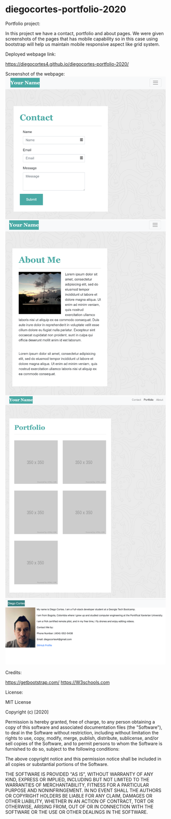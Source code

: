 # diegocortes-portfolio-2020


Portfolio project:



In this project we have a contact, portfolio and about pages. We were given screenshots of the pages that has mobile capability so in this case using bootstrap will help us maintain mobile responsive aspect like grid system.



Deployed webpage link:

https://diegocortes4.github.io/diegocortes-portfolio-2020/


Screenshot of the webpage:
![picture](assets/1.png)
![picture](assets/2.png)
![picture](assets/3.png)
![picture](assets/5.png)

Credits:

https://getbootstrap.com/
https://W3schools.com

License:

MIT License

Copyright (c) [2020] 
 

Permission is hereby granted, free of charge, to any person obtaining a copy of this software and associated documentation files (the "Software"), to deal in the Software without restriction, including without limitation the rights to use, copy, modify, merge, publish, distribute, sublicense, and/or sell copies of the Software, and to permit persons to whom the Software is furnished to do so, subject to the following conditions:

The above copyright notice and this permission notice shall be included in all copies or substantial portions of the Software.

THE SOFTWARE IS PROVIDED "AS IS", WITHOUT WARRANTY OF ANY KIND, EXPRESS OR IMPLIED, INCLUDING BUT NOT LIMITED TO THE WARRANTIES OF MERCHANTABILITY, FITNESS FOR A PARTICULAR PURPOSE AND NONINFRINGEMENT. IN NO EVENT SHALL THE AUTHORS OR COPYRIGHT HOLDERS BE LIABLE FOR ANY CLAIM, DAMAGES OR OTHER LIABILITY, WHETHER IN AN ACTION OF CONTRACT, TORT OR OTHERWISE, ARISING FROM, OUT OF OR IN CONNECTION WITH THE SOFTWARE OR THE USE OR OTHER DEALINGS IN THE SOFTWARE.


